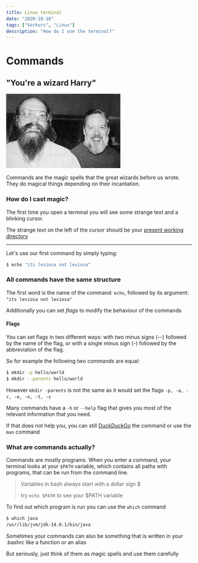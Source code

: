 ```yaml
---
title: Linux terminal
date: "2020-10-16"
tags: ["Vorkurs", "Linux"]
description: "How do I use the terminal?"
---
```


# Commands

## "You're a wizard Harry"

![Ken Thompson](./Ken_Thompson.jpg)

Commands are the magic spells that the great wizards before us wrote.
They do magical things depending on their incantation.

### How do I cast magic?

The first time you open a terminal you will see some strange text and a blinking cursor.

The strange text on the left of the cursor should be your [present working directory](../linux-navigation)

---

Let's use our first command by simply typing:

```bash
$ echo "its leviosa not leviosa"
```

### All commands have the same structure

The first word is the name of the command: `echo`,
followed by its argument: `"its leviosa not leviosa"`

Additionally you can set _flags_ to modify the behaviour of the commands

#### Flags

You can set flags in two different ways:
with two minus signs (--) followed by the name of the flag,
or with a single minus sign (-) followed by the abbreviation of the flag.

So for example the following two commands are equal:

```bash
$ mkdir -p hello/world
$ mkdir --parents hello/world
```

However `mkdir -parents` is not the same as it would
set the flags `-p, -a, -r, -e, -n, -t, -s`

Many commands have a `-h` or `--help` flag that gives you
most of the relevant information that you need.

If that does not help you, you can still [DuckDuckGo](http://duckduckgo.com/) the command
or use the `man` command

### What are commands actually?

Commands are mostly programs. When you enter a command,
your terminal looks at your `$PATH` variable,
which contains all paths with programs, that can be run
from the command line.

> Variables in bash always start with a dollar sign \$
>
> try `echo $PATH` to see your \$PATH variable

To find out which program is run you can use the `which` command

```bash
$ which java
/usr/lib/jvm/jdk-14.0.1/bin/java
```

Sometimes your commands can also be something that is written in your
.bashrc like a function or an alias

But seriously, just think of them as magic spells and use them carefully
